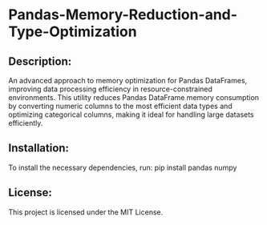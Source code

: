 # Pandas-Memory-Reduction-and-Type-Optimization

## Description:
An advanced approach to memory optimization for Pandas DataFrames, improving data processing efficiency in resource-constrained environments. This utility reduces Pandas DataFrame memory consumption by converting numeric columns to the most efficient data types and optimizing categorical columns, making it ideal for handling large datasets efficiently.

## Installation:
To install the necessary dependencies, run:
pip install pandas numpy

## License:
This project is licensed under the MIT License. 



